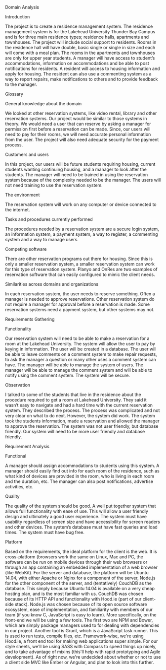 Domain Analysis

Introduction

The project is to create a residence management system.  The residence management system is for the Lakehead University Thunder Bay Campus and is for three main residence types; residence halls, apartments and townhouses.  The project will include social support to residents.  Rooms in the residence hall will have double, basic single or single in size and each will come with a meal plan.  The rooms in the apartments and townhouses are only for upper year students.  A manager will have access to student’s accommodations, information on accommodations and be able to post notifications for residents.  A resident will access to housing information and apply for housing.  The resident can also use a commenting system as a way to report repairs, make notifications to others and to provide feedback to the manager.

Glossary

General knowledge about the domain

We looked at other reservation systems, like video rental, library and other reservation systems.  Our project would be similar to those systems in theory.  We would need a user that can reserve by asking a manager for permission first before a reservation can be made.  Since, our users will need to pay for their rooms, we will need accurate personal information from the user.  The project will also need adequate security for the payment process.

Customers and users

In this project, our users will be future students requiring housing, current students wanting continuing housing, and a manager to look after the students.  The manager will need to be trained in using the reservation system because of the complexity needed to be the manager.  The users will not need training to use the reservation system.

The environment

The reservation system will work on any computer or device connected to the internet.

Tasks and procedures currently performed

The procedures needed by a reservation system are a secure login system, an information system, a payment system, a way to register, a commenting system and a way to manage users.

Competing software

There are other reservation programs out there for housing.  Since this is only a smaller reservation system, a smaller reservation system can work for this type of reservation system.  Planyo and OnRes are two examples of reservation software that can easily configured to mimic the client needs.

Similarities across domains and organizations

In each reservation system, the user needs to reserve something.  Often a manager is needed to approve reservations.  Other reservation system do not require a manager for approval before a reservation is made.  Some reservation systems need a payment system, but other systems may not.


Requirements Gathering


Functionality

Our reservation system will need to be able to make a reservation for a room at the Lakehead University.  The system will allow the user to pay by keying in information.  The user will be created in a database.  The user will be able to leave comments on a comment system to make repair requests, to ask the manager a question or many other uses a comment system can have.  The manager will be able to manage the system of users.  The manager will be able to manage the comment system and will be able to notify using the comment system.  The system will be secure.

Observation

I talked to some of the students that live in the residence about the procedure required to get a room at Lakehead University.  They said it wasn’t easy to navigate and had a hard time with the current reservation system.  They described the process.  The process was complicated and not very clear on what to do next.  However, the system did work.  The system took the students information, made a reservation and allowed the manager to approve the reservation.  The system was not user friendly, but database friendly.  Our system will need to be more user friendly and database friendly.

Requirement Analysis

Functional

A manager should assign accommodations to students using this system.  A manager should easily find out info for each room of the residence, such as what kind of devices are provided in the room, who is living in each room and the duration, etc.  The manager can also post notifications, advertise activities, etc.

Quality

The quality of the system should be good.  A well put together system that allows full functionality with ease of use.  This will allow a user friendly design and ultimately a good user experience.  The system must have usability regardless of screen size and have accessibility for screen readers and other devices.  The system’s database must have fast queries and load times.  The system must have bug free.

Platform

Based on the requirements, the ideal platform for the client is the web. It is cross-platform (browsers work the same on Linux, Mac and PC, the software can be run on mobile devices through their web browsers or through an app containing an embedded implementation of a web browser (like WebKit).  For the server and database, the platform will be Ubuntu 14.04, with either Apache or Nginx for a component of the server, Node.js for the other component of the server, and (tentatively) CouchDB as the database.  This simply because Ubuntu 14.04 is available on a very cheap hosting plan, and is the most familiar with us. CouchDB was chosen because of its HTTP API and functionality with Hood.ie (part of our client-side stack).  Node.js was chosen because of its open source software ecosystem, ease of implementation, and familiarity with members of our team (if you know C, JavaScript is easy to learn).  More specifically, on the front-end we will be using a few tools.  The first two are NPM and Bower, which are simply package managers used to for dealing with dependencies in our project.  Another tool is Grunt, which is a JavaScript task runner.  This is used to run tests, compile files, etc.  Framework-wise, we're using Hood.ie, a front end tool for making web applications super simple.  For our style sheets, we'll be using SASS with Compass to speed things up nicely, and to take advantage of mixins (this'll help with rapid prototyping and Agile development). As of right now, we're undecided about whether or not to use a client side MVC like Ember or Angular, and plan to look into this further.

